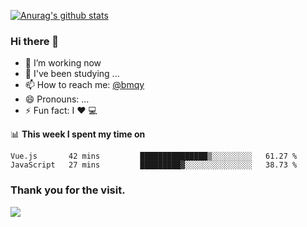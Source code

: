 [![Anurag's github stats](https://github-readme-stats.vercel.app/api?username=bmqy)](https://github.com/anuraghazra/github-readme-stats)
### Hi there 👋
- 🔭 I’m working now
- 🌱 I've been studying ...
- 📫 How to reach me: [@bmqy](https://t.me/bmqytg)
- 😄 Pronouns: ...
- ⚡ Fun fact:  I ❤️ 💻

📊 **This week I spent my time on**
<!--START_SECTION:waka-->
```text
Vue.js       42 mins         ███████████████▒░░░░░░░░░   61.27 % 
JavaScript   27 mins         █████████▓░░░░░░░░░░░░░░░   38.73 % 
```
<!--END_SECTION:waka-->

### Thank you for the visit.
![](http://profile-counter.glitch.me/bmqy/count.svg)
